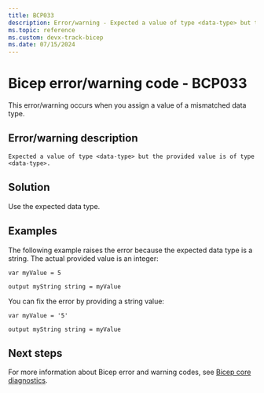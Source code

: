```yaml
---
title: BCP033
description: Error/warning - Expected a value of type <data-type> but the provided value is of type <data-type>.
ms.topic: reference
ms.custom: devx-track-bicep
ms.date: 07/15/2024
---
```


# Bicep error/warning code - BCP033

This error/warning occurs when you assign a value of a mismatched data type.

## Error/warning description

`Expected a value of type <data-type> but the provided value is of type <data-type>.`

## Solution

Use the expected data type.  

## Examples

The following example raises the error because the expected data type is a string. The actual provided value is an integer:

```bicep
var myValue = 5

output myString string = myValue
```

You can fix the error by providing a string value:

```bicep
var myValue = '5'

output myString string = myValue
```

## Next steps

For more information about Bicep error and warning codes, see [Bicep core diagnostics](../bicep-core-diagnostics.md).